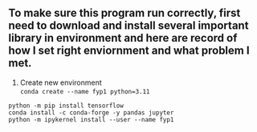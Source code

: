 ## To make sure this program run correctly, first need to download and install several important library in environment and here are record of how I set right enviornment and what problem I met.

1. Create new environment<br/>
```conda create --name fyp1 python=3.11```
```conda activate fyp1
python -m pip install tensorflow
conda install -c conda-forge -y pandas jupyter
python -m ipykernel install --user --name fyp1

